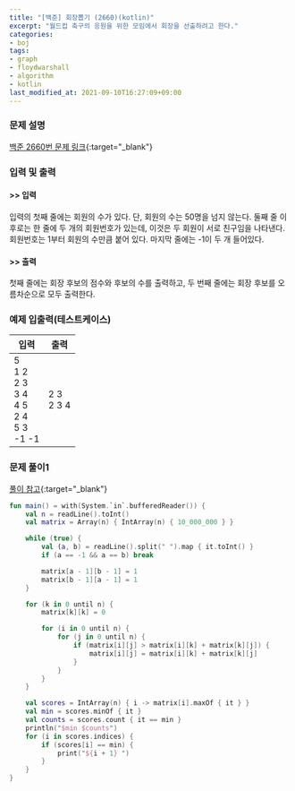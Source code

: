 ```yaml
---
title: "[백준] 회장뽑기 (2660)(kotlin)"
excerpt: "월드컵 축구의 응원을 위한 모임에서 회장을 선출하려고 한다."
categories:
- boj
tags:
- graph
- floydwarshall
- algorithm
- kotlin
last_modified_at: 2021-09-10T16:27:09+09:00
---
```



### 문제 설명
[백준 2660번 문제 링크](https://www.acmicpc.net/problem/2660#description){:target="_blank"}




### 입력 및 출력
#### >> 입력
입력의 첫째 줄에는 회원의 수가 있다. 단, 회원의 수는 50명을 넘지 않는다. 둘째 줄 이후로는 한 줄에 두 개의 회원번호가 있는데, 이것은 두 회원이 서로 친구임을 나타낸다. 회원번호는 1부터 회원의 수만큼 붙어 있다. 마지막 줄에는 \-1이 두 개 들어있다.



#### >> 출력
첫째 줄에는 회장 후보의 점수와 후보의 수를 출력하고, 두 번째 줄에는 회장 후보를 오름차순으로 모두 출력한다.





### 예제 입출력(테스트케이스)


|입력|출력|
|-----|------|
|5<br>1 2<br>2 3<br>3 4<br>4 5<br>2 4<br>5 3<br>\-1 \-1|2 3<br>2 3 4|




### 문제 풀이1
[풀이 참고](https://steady-coding.tistory.com/102){:target="_blank"}
```kotlin
fun main() = with(System.`in`.bufferedReader()) {
    val n = readLine().toInt()
    val matrix = Array(n) { IntArray(n) { 10_000_000 } }

    while (true) {
        val (a, b) = readLine().split(" ").map { it.toInt() }
        if (a == -1 && a == b) break

        matrix[a - 1][b - 1] = 1
        matrix[b - 1][a - 1] = 1
    }

    for (k in 0 until n) {
        matrix[k][k] = 0

        for (i in 0 until n) {
            for (j in 0 until n) {
                if (matrix[i][j] > matrix[i][k] + matrix[k][j]) {
                    matrix[i][j] = matrix[i][k] + matrix[k][j]
                }
            }
        }
    }

    val scores = IntArray(n) { i -> matrix[i].maxOf { it } }
    val min = scores.minOf { it }
    val counts = scores.count { it == min }
    println("$min $counts")
    for (i in scores.indices) {
        if (scores[i] == min) {
            print("${i + 1} ")
        }
    }
}
```